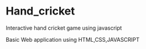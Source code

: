 # Hand_cricket
Interactive hand cricket game using javascript

Basic Web application using HTML,CSS,JAVASCRIPT
